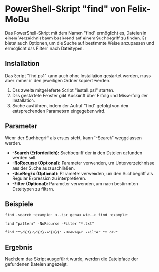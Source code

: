 # PowerShell-Skript "find" von Felix-MoBu

Das PowerShell-Skript mit dem Namen "find" ermöglicht es, Dateien in einem Verzeichnisbaum basierend auf einem Suchbegriff zu finden. Es bietet auch Optionen, um die Suche auf bestimmte Weise anzupassen und ermöglicht das Filtern nach Dateitypen.

## Installation

Das Script "find.ps1" kann auch ohne Installation gestartet werden, muss aber immer in den jeweiligen Ordner kopiert werden.

1. Das zweite mitgelieferte Script "install.ps1" starten.
2. Das gestartete Fenster gibt Auskunft über Erfolg und Misserfolg der Installation.
3. Suche ausführen, indem der Aufruf "find" gefolgt von den entsprechenden Parametern eingegeben wird.

## Parameter

Wenn der Suchbegriff als erstes steht, kann "-Search" weggelassen werden.

- **-Search (Erforderlich):** Suchbegriff der in den Dateien gefunden werden soll.
- **-NoRecurse (Optional):** Parameter verwenden, um Unterverzeichnisse aus der Suche auszuschließen.
- **-UseRegEx (Optional):** Parameter verwenden, um den Suchbegriff als Regular Expression zu interpretieren.
- **-Filter (Optional):** Parameter verwenden, um nach bestimmten Dateitypen zu filtern.

## Beispiele

```
find -Search "example" <--ist genau wie--> find "example"

find "pattern" -NoRecurse -Filter "*.txt"

find "^\d{3}-\d{2}-\d{4}$" -UseRegEx -Filter "*.csv"
```

## Ergebnis

Nachdem das Skript ausgeführt wurde, werden die Dateipfade der gefundenen Dateien angezeigt.
